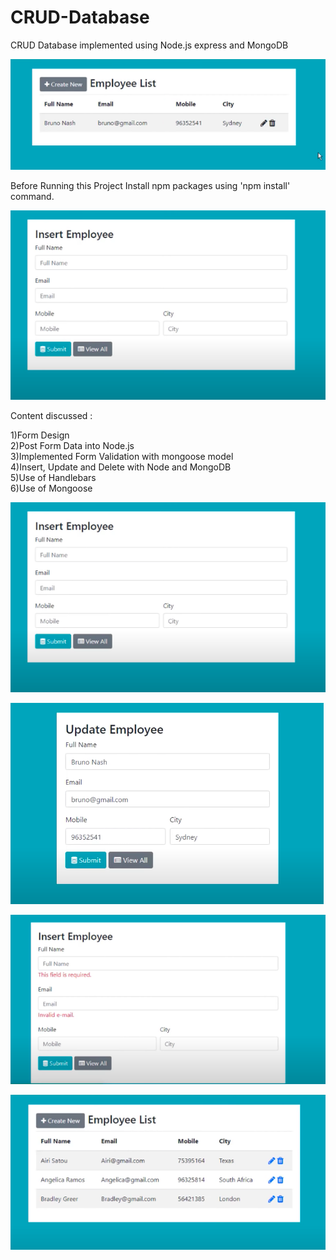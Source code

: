 # CRUD-Database
CRUD Database implemented using Node.js express and MongoDB

![Test Image 1](IMG1.png)

Before Running this Project
Install npm packages using 'npm install' command.

![Test Image 2](IMG2.png)

Content discussed :

1)Form Design <br>
2)Post Form Data into Node.js <br>
3)Implemented Form Validation with mongoose model <br>
4)Insert, Update and Delete with Node and MongoDB <br>
5)Use of Handlebars <br>
6)Use of Mongoose <br>


![Test Image 2](IMG2.png)

![Test Image 3](IMG3.png)

![Test Image 4](IMG4.png)

![Test Image 5](IMG5.png)
